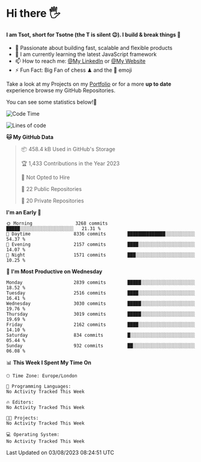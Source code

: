 # Hi there :raised_hand_with_fingers_splayed:
#### I am Tsot, short for Tsotne (the T is silent :wink:). I build & break things :space_invader:
- :telescope: Passionate about building fast, scalable and flexible products
- :seedling: I am currently learning the latest JavaScript framework 
- :mailbox: How to reach me: [@My LinkedIn](https://www.linkedin.com/in/tsotne-gvadzabia/) or [@My Website](https://tsotne.co.uk/contact)
- :zap: Fun Fact: Big Fan of chess ♟ and the 👾 emoji

Take a look at my Projects on my [Portfolio](https://tsotne.co.uk/) or for a more **up to date** experience browse my GitHub Repositories.

You can see some statistics below!:space_invader:
<!--START_SECTION:waka-->
![Code Time](http://img.shields.io/badge/Code%20Time-761%20hrs%202%20mins-blue)

![Lines of code](https://img.shields.io/badge/From%20Hello%20World%20I%27ve%20Written-7.1%20million%20lines%20of%20code-blue)

**🐱 My GitHub Data** 

> 📦 458.4 kB Used in GitHub's Storage 
 > 
> 🏆 1,433 Contributions in the Year 2023
 > 
> 🚫 Not Opted to Hire
 > 
> 📜 22 Public Repositories 
 > 
> 🔑 20 Private Repositories 
 > 
**I'm an Early 🐤** 

```text
🌞 Morning                3268 commits        █████░░░░░░░░░░░░░░░░░░░░   21.31 % 
🌆 Daytime                8336 commits        ██████████████░░░░░░░░░░░   54.37 % 
🌃 Evening                2157 commits        ████░░░░░░░░░░░░░░░░░░░░░   14.07 % 
🌙 Night                  1571 commits        ███░░░░░░░░░░░░░░░░░░░░░░   10.25 % 
```
📅 **I'm Most Productive on Wednesday** 

```text
Monday                   2839 commits        █████░░░░░░░░░░░░░░░░░░░░   18.52 % 
Tuesday                  2516 commits        ████░░░░░░░░░░░░░░░░░░░░░   16.41 % 
Wednesday                3030 commits        █████░░░░░░░░░░░░░░░░░░░░   19.76 % 
Thursday                 3019 commits        █████░░░░░░░░░░░░░░░░░░░░   19.69 % 
Friday                   2162 commits        ████░░░░░░░░░░░░░░░░░░░░░   14.10 % 
Saturday                 834 commits         █░░░░░░░░░░░░░░░░░░░░░░░░   05.44 % 
Sunday                   932 commits         ██░░░░░░░░░░░░░░░░░░░░░░░   06.08 % 
```


📊 **This Week I Spent My Time On** 

```text
🕑︎ Time Zone: Europe/London

💬 Programming Languages: 
No Activity Tracked This Week

🔥 Editors: 
No Activity Tracked This Week

🐱‍💻 Projects: 
No Activity Tracked This Week

💻 Operating System: 
No Activity Tracked This Week
```


 Last Updated on 03/08/2023 08:24:51 UTC
<!--END_SECTION:waka-->
